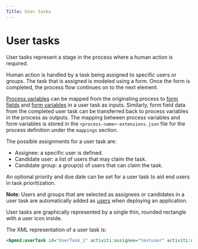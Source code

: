 ```yaml
---
Title: User tasks
---
```


# User tasks
User tasks represent a stage in the process where a human action is required.

Human action is handled by a task being assigned to specific users or groups. The task that is assigned is modeled using a form. Once the form is completed, the process flow continues on to the next element. 

[Process variables](../README.md#process-variables) can be mapped from the originating process to [form fields](../../forms/fields.md) and [form variables](../../forms/README.md#form-variables) in a user task as inputs. Similarly, form field data from the completed user task can be transferred back to process variables in the process as outputs. The mapping between process variables and form variables is stored in the `<process-name>-extensions.json` file for the process definition under the `mappings` section. 

The possible assignments for a user task are:

* Assignee: a specific user is defined.
* Candidate user: a list of users that may claim the task. 
* Candidate group: a group(s) of users that can claim the task. 

An optional priority and due date can be set for a user task to aid end users in task prioritization. 

**Note**: Users and groups that are selected as assignees or candidates in a user task are automatically added as [users](../../../administrator/identity/README.md#permissions) when deploying an application.

User tasks are graphically represented by a single thin, rounded rectangle with a user icon inside. 

The XML representation of a user task is: 

```xml
<bpmn2:userTask id="UserTask_1" activiti:assignee="testuser" activiti:dueDate="2019-02-23T19:08:00" activiti:priority="medium" />
```